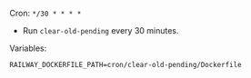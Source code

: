 Cron: `*/30 * * * *`
- Run `clear-old-pending` every 30 minutes.


Variables:
```env
RAILWAY_DOCKERFILE_PATH=cron/clear-old-pending/Dockerfile
```